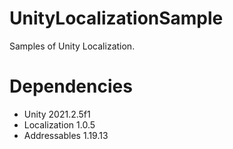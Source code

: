 # UnityLocalizationSample

Samples of Unity Localization.</br>

# Dependencies

- Unity 2021.2.5f1
- Localization 1.0.5
- Addressables 1.19.13
